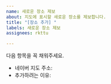 ```yaml
---
name: 새로운 장소 제보
about: 지도에 표시할 새로운 장소를 제보합니다.
title: "[장소 추가] "
labels: 새로운 장소 제보
assignees: rkttu

---
```


다음 항목을 꼭 채워주세요.

- 네이버 지도 주소: 
- 추가하려는 이유:

